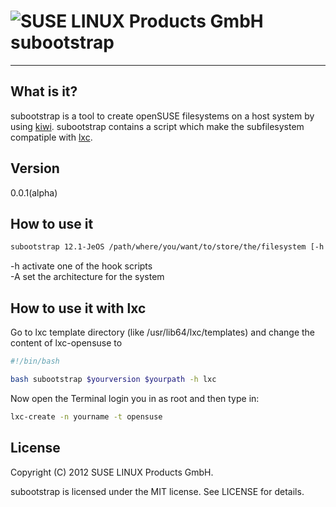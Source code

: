 ![SUSE LINUX Products GmbH](http://de.opensuse.org/images/thumb/d/d0/Icon-distribution.png/48px-Icon-distribution.png) subootstrap
==================================================================================================================================

------------------------


What is it?
-----------

subootstrap is a tool to create openSUSE filesystems on a host system by using [kiwi](http://opensuse.github.com/kiwi/). subootstrap contains a script which make the subfilesystem compatiple with [lxc](http://lxc.sourceforge.net/).


Version
-------

0.0.1(alpha)


How to use it
-------------

```bash
subootstrap 12.1-JeOS /path/where/you/want/to/store/the/filesystem [-h lxc] [-A x86_64]
```

-h activate one of the hook scripts  
-A set the architecture for the system


How to use it with lxc
----------------------

Go to lxc template directory (like /usr/lib64/lxc/templates) and change the content of lxc-opensuse to

```bash
#!/bin/bash

bash subootstrap $yourversion $yourpath -h lxc
```

Now open the Terminal login you in as root and then type in:
```bash
lxc-create -n yourname -t opensuse
```

License
-------

Copyright (C) 2012 SUSE LINUX Products GmbH.

subootstrap is licensed under the MIT license. See LICENSE for details.
